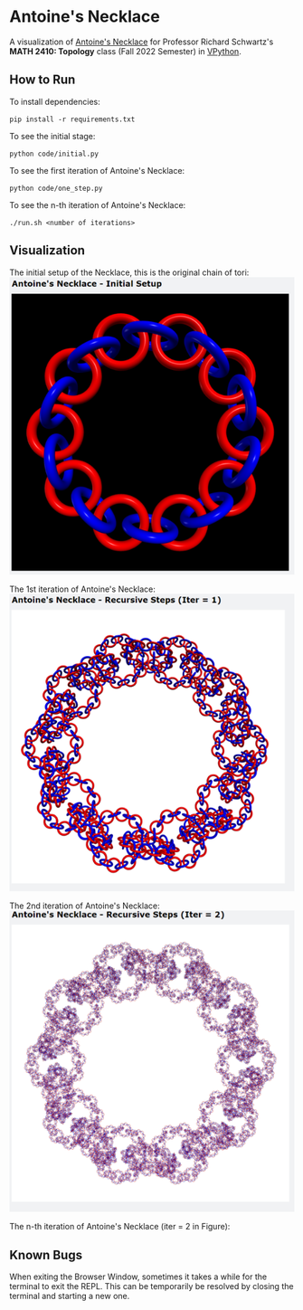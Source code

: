 # Antoine's Necklace

A visualization of [Antoine's Necklace](https://www.math.brown.edu/reschwar/M2410B/hw1.pdf) for Professor Richard Schwartz's **MATH 2410: Topology** class (Fall 2022 Semester) in [VPython](https://vpython.org/).
## How to Run
To install dependencies:
```
pip install -r requirements.txt
```
To see the initial stage:
```
python code/initial.py
```
To see the first iteration of Antoine's Necklace:
```
python code/one_step.py
```
To see the n-th iteration of Antoine's Necklace:
```
./run.sh <number of iterations>
```

## Visualization

The initial setup of the Necklace, this is the original chain of tori:
![alt text](figures/initial.png)

The 1st iteration of Antoine's Necklace:
![alt text](figures/one.png)

The 2nd iteration of Antoine's Necklace:
![alt text](figures/two.png)

The n-th iteration of Antoine's Necklace (iter = 2 in Figure):


## Known Bugs

When exiting the Browser Window, sometimes it takes a while for the terminal to exit the REPL. This can be temporarily be resolved by closing the terminal and starting a new one.